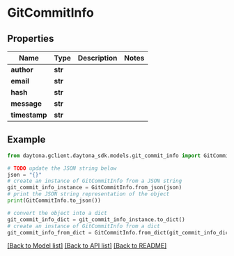 # GitCommitInfo


## Properties

Name | Type | Description | Notes
------------ | ------------- | ------------- | -------------
**author** | **str** |  | 
**email** | **str** |  | 
**hash** | **str** |  | 
**message** | **str** |  | 
**timestamp** | **str** |  | 

## Example

```python
from daytona.gclient.daytona_sdk.models.git_commit_info import GitCommitInfo

# TODO update the JSON string below
json = "{}"
# create an instance of GitCommitInfo from a JSON string
git_commit_info_instance = GitCommitInfo.from_json(json)
# print the JSON string representation of the object
print(GitCommitInfo.to_json())

# convert the object into a dict
git_commit_info_dict = git_commit_info_instance.to_dict()
# create an instance of GitCommitInfo from a dict
git_commit_info_from_dict = GitCommitInfo.from_dict(git_commit_info_dict)
```
[[Back to Model list]](../README.md#documentation-for-models) [[Back to API list]](../README.md#documentation-for-api-endpoints) [[Back to README]](../README.md)


